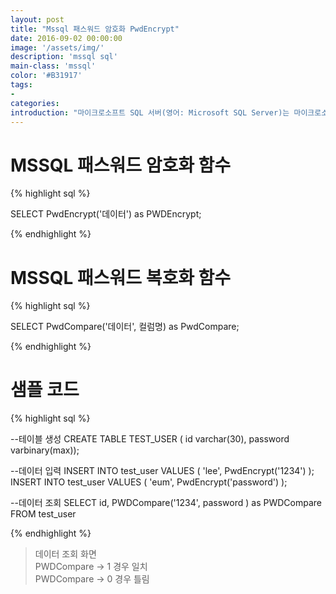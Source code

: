 ```yaml
---
layout: post
title: "Mssql 패스워드 암호화 PwdEncrypt"
date: 2016-09-02 00:00:00
image: '/assets/img/'
description: 'mssql sql'
main-class: 'mssql'
color: '#B31917'
tags:
- 
categories:
introduction: "마이크로소프트 SQL 서버(영어: Microsoft SQL Server)는 마이크로소프트가 1989년 사이베이스(Sybase)를 기반으로 개발한 관계형 데이터베이스이다."
---
```


# MSSQL 패스워드 암호화 함수

{% highlight sql %}

SELECT PwdEncrypt('데이터') as PWDEncrypt;

{% endhighlight %}

# MSSQL 패스워드 복호화 함수

{% highlight sql %}

SELECT PwdCompare('데이터', 컬럼명) as PwdCompare;

{% endhighlight %}

# 샘플 코드

{% highlight sql %}

--테이블 생성
CREATE TABLE TEST_USER ( id varchar(30), password varbinary(max));

--데이터 입력
INSERT INTO test_user VALUES ( 'lee', PwdEncrypt('1234') );
INSERT INTO test_user VALUES ( 'eum', PwdEncrypt('password') );

--데이터 조회
SELECT id, PWDCompare('1234', password ) as PWDCompare
FROM test_user

{% endhighlight %}

> 데이터 조회 화면<br/>
> PWDCompare -> 1 경우 일치 <br/>
> PWDCompare -> 0 경우 틀림
	



